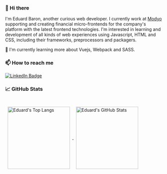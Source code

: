 ### 👋 Hi there 

I'm Eduard Baron, another curious web developer. 
I currently work at [Modyo](https://www.modyo.com/) supporting and creating financial micro-frontends for the company's platform with the latest frontend technologies.
I'm interested in learning and development of all kinds of web experiences using Javascript, HTML and CSS, including their frameworks, preprocessors and packagers.

🌱 I'm currently learning more about Vuejs, Webpack and SASS.

### 📫 How to reach me

[![LinkedIn Badge](https://img.shields.io/badge/LinkedIn-Profile-informational?style=flat&logo=linkedin&logoColor=white&color=0D76A8)](https://www.linkedin.com/in/edfbarong/)


### &#x1f4c8; GitHub Stats

<br>

<a href="https://github.com/efbarong">
  <img align="center" style="margin:0.5rem; height:200px" src="https://github-readme-stats.vercel.app/api/top-langs/?username=efbarong&theme=dark&layout=compact&langs_count=10" alt="Eduard's Top Langs"/>
</a>

<a href="https://github.com/efbarong">
  <img align="center" style="margin:0.5rem; height:200px" src="https://github-readme-stats.vercel.app/api?username=efbarong&theme=dark&include_all_commits=true&hide_rank=false&show_icons=true&line_height=27&count_private=true&icon_color=20879e" alt="Eduard's GitHub Stats" />
</a>
